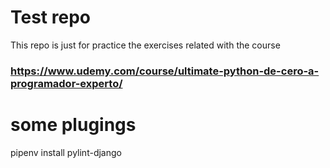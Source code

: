 # Test repo
This repo is just for practice the exercises related
with the course 
### https://www.udemy.com/course/ultimate-python-de-cero-a-programador-experto/

# some plugings
pipenv install pylint-django
